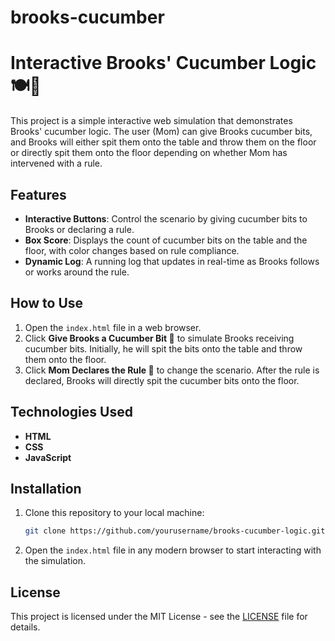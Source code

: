 # brooks-cucumber

# Interactive Brooks' Cucumber Logic 🍽️🥒

This project is a simple interactive web simulation that demonstrates Brooks' cucumber logic. The user (Mom) can give Brooks cucumber bits, and Brooks will either spit them onto the table and throw them on the floor or directly spit them onto the floor depending on whether Mom has intervened with a rule.

## Features

- **Interactive Buttons**: Control the scenario by giving cucumber bits to Brooks or declaring a rule.
- **Box Score**: Displays the count of cucumber bits on the table and the floor, with color changes based on rule compliance.
- **Dynamic Log**: A running log that updates in real-time as Brooks follows or works around the rule.

## How to Use

1. Open the `index.html` file in a web browser.
2. Click **Give Brooks a Cucumber Bit 🥒** to simulate Brooks receiving cucumber bits. Initially, he will spit the bits onto the table and throw them onto the floor.
3. Click **Mom Declares the Rule 🚫** to change the scenario. After the rule is declared, Brooks will directly spit the cucumber bits onto the floor.

## Technologies Used

- **HTML**
- **CSS**
- **JavaScript**

## Installation

1. Clone this repository to your local machine:
   ```bash
   git clone https://github.com/yourusername/brooks-cucumber-logic.git
   ```
2. Open the `index.html` file in any modern browser to start interacting with the simulation.

## License

This project is licensed under the MIT License - see the [LICENSE](LICENSE) file for details.
